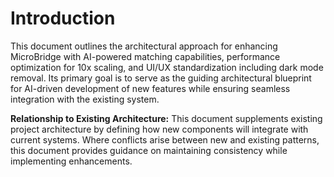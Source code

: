 # Introduction

This document outlines the architectural approach for enhancing MicroBridge with AI-powered matching capabilities, performance optimization for 10x scaling, and UI/UX standardization including dark mode removal. Its primary goal is to serve as the guiding architectural blueprint for AI-driven development of new features while ensuring seamless integration with the existing system.

**Relationship to Existing Architecture:**
This document supplements existing project architecture by defining how new components will integrate with current systems. Where conflicts arise between new and existing patterns, this document provides guidance on maintaining consistency while implementing enhancements.
